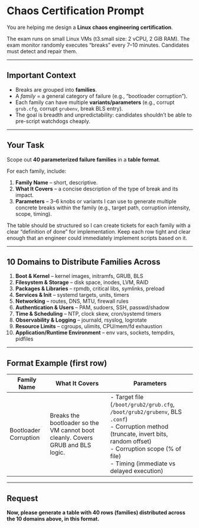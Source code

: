 # Chaos Certification Prompt

You are helping me design a **Linux chaos engineering certification**.  

The exam runs on small Linux VMs (t3.small size: 2 vCPU, 2 GiB RAM). The exam monitor randomly executes “breaks” every 7–10 minutes. Candidates must detect and repair them.  

---

## Important Context
- Breaks are grouped into **families**.  
- A *family* = a general category of failure (e.g., “bootloader corruption”).  
- Each family can have multiple **variants/parameters** (e.g., corrupt `grub.cfg`, corrupt `grubenv`, break BLS entry).  
- The goal is breadth and unpredictability: candidates shouldn’t be able to pre-script watchdogs cheaply.  

---

## Your Task
Scope out **40 parameterized failure families** in a **table format**.  

For each family, include:  
1. **Family Name** – short, descriptive.  
2. **What It Covers** – a concise description of the type of break and its impact.  
3. **Parameters** – 3–6 knobs or variants I can use to generate multiple concrete breaks within the family (e.g., target path, corruption intensity, scope, timing).  

The table should be structured so I can create tickets for each family with a clear “definition of done” for implementation. Keep each row tight and clear enough that an engineer could immediately implement scripts based on it.

---

## 10 Domains to Distribute Families Across
1. **Boot & Kernel** – kernel images, initramfs, GRUB, BLS  
2. **Filesystem & Storage** – disk space, inodes, LVM, RAID  
3. **Packages & Libraries** – rpmdb, critical libs, symlinks, preload  
4. **Services & Init** – systemd targets, units, timers  
5. **Networking** – routes, DNS, MTU, firewall rules  
6. **Authentication & Users** – PAM, sudoers, SSH, passwd/shadow  
7. **Time & Scheduling** – NTP, clock skew, cron/systemd timers  
8. **Observability & Logging** – journald, rsyslog, logrotate  
9. **Resource Limits** – cgroups, ulimits, CPU/mem/fd exhaustion  
10. **Application/Runtime Environment** – env vars, sockets, tempdirs, pidfiles  

---

## Format Example (first row)

| Family Name           | What It Covers                                                                 | Parameters                                                                                      |
|-----------------------|---------------------------------------------------------------------------------|-------------------------------------------------------------------------------------------------|
| Bootloader Corruption | Breaks the bootloader so the VM cannot boot cleanly. Covers GRUB and BLS logic. | - Target file (`/boot/grub2/grub.cfg`, `/boot/grub2/grubenv`, BLS `.conf`) <br> - Corruption method (truncate, invert bits, random offset) <br> - Corruption scope (% of file) <br> - Timing (immediate vs delayed execution) |

---

## Request
**Now, please generate a table with 40 rows (families) distributed across the 10 domains above, in this format.**
